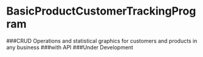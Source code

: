 # BasicProductCustomerTrackingProgram

###CRUD Operations and statistical graphics for customers and products in any business
###with API
###Under Development
